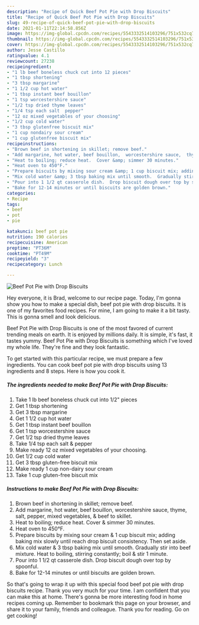 ```yaml
---
description: "Recipe of Quick Beef Pot Pie with Drop Biscuits"
title: "Recipe of Quick Beef Pot Pie with Drop Biscuits"
slug: 49-recipe-of-quick-beef-pot-pie-with-drop-biscuits
date: 2021-01-11T22:14:58.856Z
image: https://img-global.cpcdn.com/recipes/5543332514103296/751x532cq70/beef-pot-pie-with-drop-biscuits-recipe-main-photo.jpg
thumbnail: https://img-global.cpcdn.com/recipes/5543332514103296/751x532cq70/beef-pot-pie-with-drop-biscuits-recipe-main-photo.jpg
cover: https://img-global.cpcdn.com/recipes/5543332514103296/751x532cq70/beef-pot-pie-with-drop-biscuits-recipe-main-photo.jpg
author: Jesse Castillo
ratingvalue: 4.1
reviewcount: 27238
recipeingredient:
- "1 lb beef boneless chuck cut into 12 pieces"
- "1 tbsp shortening"
- "3 tbsp margarine"
- "1 1/2 cup hot water"
- "1 tbsp instant beef bouillon"
- "1 tsp worcestershire sauce"
- "1/2 tsp dried thyme leaves"
- "1/4 tsp each salt  pepper"
- "12 oz mixed vegetables of your choosing"
- "1/2 cup cold water"
- "3 tbsp glutenfree biscuit mix"
- "1 cup nondairy sour cream"
- "1 cup glutenfree biscuit mix"
recipeinstructions:
- "Brown beef in shortening in skillet; remove beef."
- "Add margarine, hot water, beef bouillon,  worcestershire sauce,  thyme,  salt, pepper, mixed vegetables, &amp; beef to skillet."
- "Heat to boiling; reduce heat.  Cover &amp; simmer 30 minutes."
- "Heat oven to 450°F."
- "Prepare biscuits by mixing sour cream &amp; 1 cup biscuit mix; adding baking mix slowly until reach drop biscuit consistency. Then set aside."
- "Mix cold water &amp; 3 tbsp baking mix until smooth.  Gradually stir into beef mixture. Heat to boiling,  stirring constantly; boil &amp; stir 1 minute."
- "Pour into 1 1/2 qt casserole dish.  Drop biscuit dough over top by spoonful."
- "Bake for 12-14 minutes or until biscuits are golden brown."
categories:
- Recipe
tags:
- beef
- pot
- pie

katakunci: beef pot pie 
nutrition: 190 calories
recipecuisine: American
preptime: "PT36M"
cooktime: "PT49M"
recipeyield: "3"
recipecategory: Lunch

---
```



![Beef Pot Pie with Drop Biscuits](https://img-global.cpcdn.com/recipes/5543332514103296/751x532cq70/beef-pot-pie-with-drop-biscuits-recipe-main-photo.jpg)

Hey everyone, it is Brad, welcome to our recipe page. Today, I'm gonna show you how to make a special dish, beef pot pie with drop biscuits. It is one of my favorites food recipes. For mine, I am going to make it a bit tasty. This is gonna smell and look delicious.



Beef Pot Pie with Drop Biscuits is one of the most favored of current trending meals on earth. It is enjoyed by millions daily. It is simple, it's fast, it tastes yummy. Beef Pot Pie with Drop Biscuits is something which I've loved my whole life. They're fine and they look fantastic.


To get started with this particular recipe, we must prepare a few ingredients. You can cook beef pot pie with drop biscuits using 13 ingredients and 8 steps. Here is how you cook it.

<!--inarticleads1-->

##### The ingredients needed to make Beef Pot Pie with Drop Biscuits:

1. Take 1 lb beef boneless chuck cut into 1/2&#34; pieces
1. Get 1 tbsp shortening
1. Get 3 tbsp margarine
1. Get 1 1/2 cup hot water
1. Get 1 tbsp instant beef bouillon
1. Get 1 tsp worcestershire sauce
1. Get 1/2 tsp dried thyme leaves
1. Take 1/4 tsp each salt &amp; pepper
1. Make ready 12 oz mixed vegetables of your choosing.
1. Get 1/2 cup cold water
1. Get 3 tbsp gluten-free biscuit mix
1. Make ready 1 cup non-dairy sour cream
1. Take 1 cup gluten-free biscuit mix




<!--inarticleads2-->

##### Instructions to make Beef Pot Pie with Drop Biscuits:

1. Brown beef in shortening in skillet; remove beef.
1. Add margarine, hot water, beef bouillon,  worcestershire sauce,  thyme,  salt, pepper, mixed vegetables, &amp; beef to skillet.
1. Heat to boiling; reduce heat.  Cover &amp; simmer 30 minutes.
1. Heat oven to 450°F.
1. Prepare biscuits by mixing sour cream &amp; 1 cup biscuit mix; adding baking mix slowly until reach drop biscuit consistency. Then set aside.
1. Mix cold water &amp; 3 tbsp baking mix until smooth.  Gradually stir into beef mixture. Heat to boiling,  stirring constantly; boil &amp; stir 1 minute.
1. Pour into 1 1/2 qt casserole dish.  Drop biscuit dough over top by spoonful.
1. Bake for 12-14 minutes or until biscuits are golden brown.




So that's going to wrap it up with this special food beef pot pie with drop biscuits recipe. Thank you very much for your time. I am confident that you can make this at home. There's gonna be more interesting food in home recipes coming up. Remember to bookmark this page on your browser, and share it to your family, friends and colleague. Thank you for reading. Go on get cooking!
